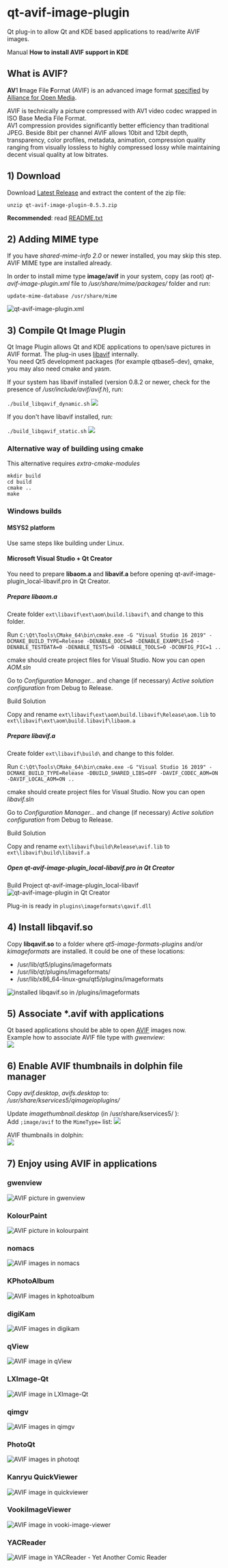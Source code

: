 # qt-avif-image-plugin
Qt plug-in to allow Qt and KDE based applications to read/write AVIF images.

Manual **How to install AVIF support in KDE**

## What is AVIF?

**AV**1 **I**mage File **F**ormat (AVIF) is an advanced image format [specified](https://aomediacodec.github.io/av1-avif/) by [Alliance for Open Media](https://aomedia.org/).

AVIF is technically a picture compressed with AV1 video codec wrapped in ISO Base Media File Format.  
AV1 compression provides significantly better efficiency than traditional JPEG. Beside 8bit per channel AVIF allows 10bit and 12bit depth, transparency, color profiles, metadata, animation, compression quality ranging from visually lossless to highly compressed lossy while maintaining decent visual quality at low bitrates.

## 1) Download

Download [Latest Release](https://github.com/novomesk/qt-avif-image-plugin/releases/latest) and extract the content of the zip file:

`unzip qt-avif-image-plugin-0.5.3.zip`

**Recommended**: read [README.txt](README.txt)

## 2) Adding MIME type

If you have _shared-mime-info 2.0_ or newer installed, you may skip this step. AVIF MIME type are installed already.

In order to install mime type **image/avif** in your system, copy (as root) _qt-avif-image-plugin.xml_ file to _/usr/share/mime/packages/_ folder and run:

`update-mime-database /usr/share/mime`

![qt-avif-image-plugin.xml](img/qt-avif-image-plugin_xml.png)

## 3) Compile Qt Image Plugin

Qt Image Plugin allows Qt and KDE applications to open/save pictures in AVIF format. The plug-in uses [libavif](https://github.com/AOMediaCodec/libavif/) internally.  
You need Qt5 development packages (for example qtbase5-dev), qmake, you may also need cmake and yasm.

If your system has libavif installed (version 0.8.2 or newer, check for the presence of _/usr/include/avif/avif.h_), run:

`./build_libqavif_dynamic.sh` 
![](img/build_libqavif_dynamic.png)

If you don't have libavif installed, run:

`./build_libqavif_static.sh` 
![](img/build_libqavif_static.png)

### Alternative way of building using cmake

This alternative requires *extra-cmake-modules*

```
mkdir build
cd build
cmake ..
make
```

### Windows builds

#### MSYS2 platform

Use same steps like building under Linux.

#### Microsoft Visual Studio + Qt Creator

You need to prepare **libaom.a** and **libavif.a** before opening qt-avif-image-plugin_local-libavif.pro in Qt Creator.

##### Prepare libaom.a

Create folder `ext\libavif\ext\aom\build.libavif\` and change to this folder.

Run `C:\Qt\Tools\CMake_64\bin\cmake.exe -G "Visual Studio 16 2019" -DCMAKE_BUILD_TYPE=Release -DENABLE_DOCS=0 -DENABLE_EXAMPLES=0 -DENABLE_TESTDATA=0 -DENABLE_TESTS=0 -DENABLE_TOOLS=0 -DCONFIG_PIC=1 ..`

cmake should create project files for Visual Studio. Now you can open *AOM.sln*

Go to *Configuration Manager...* and change (if necessary) *Active solution configuration* from Debug to Release.

Build Solution

Copy and rename `ext\libavif\ext\aom\build.libavif\Release\aom.lib` to `ext\libavif\ext\aom\build.libavif\libaom.a`

##### Prepare libavif.a

Create folder `ext\libavif\build\` and change to this folder.

Run `C:\Qt\Tools\CMake_64\bin\cmake.exe -G "Visual Studio 16 2019" -DCMAKE_BUILD_TYPE=Release -DBUILD_SHARED_LIBS=OFF -DAVIF_CODEC_AOM=ON -DAVIF_LOCAL_AOM=ON ..`

cmake should create project files for Visual Studio. Now you can open *libavif.sln*

Go to *Configuration Manager...* and change (if necessary) *Active solution configuration* from Debug to Release.

Build Solution

Copy and rename `ext\libavif\build\Release\avif.lib` to `ext\libavif\build\libavif.a`

##### Open qt-avif-image-plugin_local-libavif.pro in Qt Creator

Build Project qt-avif-image-plugin_local-libavif
![qt-avif-image-plugin in Qt Creator](img/qt_creator.png)

Plug-in is ready in `plugins\imageformats\qavif.dll`

## 4) Install libqavif.so

Copy **libqavif.so** to a folder where _qt5-image-formats-plugins_ and/or _kimageformats_ are installed. It could be one of these locations:

*   /usr/lib/qt5/plugins/imageformats
*   /usr/lib/qt/plugins/imageformats/
*   /usr/lib/x86_64-linux-gnu/qt5/plugins/imageformats

![installed libqavif.so in /plugins/imageformats](img/imageformats.png)

## 5) Associate *.avif with applications

Qt based applications should be able to open [AVIF](https://github.com/AOMediaCodec/av1-avif/tree/master/testFiles) images now.  
Example how to associate AVIF file type with _gwenview_:  
![](img/association.png)

## 6) Enable AVIF thumbnails in dolphin file manager

Copy _avif.desktop_, _avifs.desktop_ to:  
*/usr/share/kservices5/qimageioplugins/*

Update _imagethumbnail.desktop_ (in /usr/share/kservices5/ ):  
Add `;image/avif` to the `MimeType=` list:
![](img/imagethumbnail.png)

AVIF thumbnails in dolphin:  
![](img/app_dolphin.png)

## 7) Enjoy using AVIF in applications

### gwenview

![AVIF picture in gwenview](img/app_gwenview.png)

### KolourPaint

![AVIF picture in kolourpaint](img/app_kolourpaint.png)

### nomacs

![AVIF images in nomacs](img/app_nomacs.png)

### KPhotoAlbum

![AVIF images in kphotoalbum](img/app_kphotoalbum.png)

### digiKam

![AVIF images in digikam](img/app_digikam.png)

### qView

![AVIF image in qView](img/app_qview.png)

### LXImage-Qt

![AVIF image in LXImage-Qt](img/app_lximage-qt.png)

### qimgv

![AVIF images in qimgv](img/app_qimgv.png)

### PhotoQt

![AVIF images in photoqt](img/app_photoqt2.png)

### Kanryu QuickViewer

![AVIF image in quickviewer](img/app_kanryu_quickviewer.png)

### VookiImageViewer

![AVIF image in vooki-image-viewer](img/app_vooki-image-viewer.png)

### YACReader

![AVIF image in YACReader - Yet Another Comic Reader](img/app_yacreader.png)
